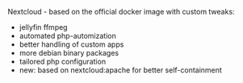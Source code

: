 Nextcloud - based on the official docker image with custom tweaks:
- jellyfin ffmpeg
- automated php-automization
- better handling of custom apps
- more debian binary packages
- tailored php configuration
- new: based on nextcloud:apache for better self-containment
